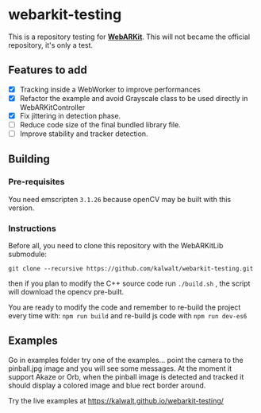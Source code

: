# webarkit-testing

This is a repository testing for [**WebARKit**](https://github.com/webarkit). This will not became the official repository, it's only a test.

## Features to add

- [x] Tracking inside a WebWorker to improve performances
- [x] Refactor the example and avoid Grayscale class to be used directly in WebARKitController
- [x] Fix jittering in detection phase.
- [ ] Reduce code size of the final bundled library file.
- [ ] Improve stability and tracker detection.

## Building

### Pre-requisites

You need emscripten `3.1.26` because openCV may be built with this version.

### Instructions

Before all, you need to clone this repository with the WebARKitLib submodule:

```
git clone --recursive https://github.com/kalwalt/webarkit-testing.git
```

then if you plan to modify the C++ source code run `./build.sh` , the script will download the opencv pre-built.

You are ready to modify the code and remember to re-build the project every time with: `npm run build` and  re-build js code with `npm run dev-es6`

## Examples

Go in examples folder try one of the examples... point the camera to the pinball.jpg image and you will see some messages.
At the moment it support Akaze or Orb, when the pinball image is detected and tracked it should display a colored image and blue rect border around.

Try the live examples at https://kalwalt.github.io/webarkit-testing/
